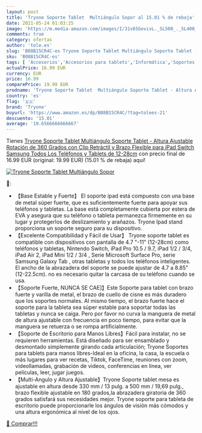 ```yaml
---
layout: post
title: 'Tryone Soporte Tablet  Multiángulo Sopor al 15.01 % de rebaja'
date: 2021-05-24 01:03:25
image: 'https://m.media-amazon.com/images/I/31v6SGovivL._SL500_._SL400_.jpg'
comments: true
category: ofertas
author: 'tole.es'
slug: 'B08B15CR4C-es Tryone Soporte Tablet Multiángulo Soporte Tablet - Altura...'
sku: 'B08B15CR4C-es'
tags: [ 'Accesorios','Accesorios para tablets','Informática','Soportes para tablets','ipad','tryone', ]
actualPrice: 16.99 EUR
currency: EUR
price: 16.99
comparePrice: 19.99 EUR
prodname: 'Tryone Soporte Tablet  Multiángulo Soporte Tablet - Altura Ajustable  Rotación de 360 Grados  con Clip Retráctil y Brazo Flexible para iPad  Switch  Samsung  Todos Los Teléfonos y Tablets de 12-28cm'
country: 'es'
flag: '🇪🇸'
brand: 'Tryone'
buyurl: 'https://www.amazon.es/dp/B08B15CR4C/?tag=tolees-21'
descuento: '15.01'
average: '19.6566666666667'
---
```


Tienes [Tryone Soporte Tablet  Multiángulo Soporte Tablet - Altura Ajustable  Rotación de 360 Grados  con Clip Retráctil y Brazo Flexible para iPad  Switch  Samsung  Todos Los Teléfonos y Tablets de 12-28cm](https://www.amazon.es/dp/B08B15CR4C/?tag=tolees-21) con precio final de  16.99 EUR (original: 19.99 EUR) (15.01 %  de rebaja) aqui!

[![Tryone Soporte Tablet  Multiángulo Sopor](https://m.media-amazon.com/images/I/31v6SGovivL._SL500_._SL400_.jpg)](https://www.amazon.es/dp/B08B15CR4C/?tag=tolees-21)

🔎:

- 【Base Estable y Fuerte】 El soporte ipad está compuesto con una base de metal súper fuerte, que es suficientemente fuerte para apoyar sus teléfonos y tabletas. La base está completamente cubierta por estera de EVA y asegura que su teléfono o tableta permanezca firmemente en su lugar y protegerlos de deslizamiento y arañazos. Tryone Ipad stand proporciona un soporte seguro para su dispositivo.
- 【Excelente Compatibilidad y Fácil de Usar】 Tryone soporte tablet es compatible con dispositivos con pantalla de 4.7 "-11" (12-28cm) como teléfonos y tabletas, Nintendo Switch, iPad Pro 10.5 / 9.7, iPad 1/2 / 3/4, iPad Air 2, iPad Mini 1/2 / 3/4 , Serie Microsoft Surface Pro, serie Samsung Galaxy Tab , otras tabletas y todos los teléfonos inteligentes. El ancho de la abrazadera del soporte se puede ajustar de 4.7 a 8.85"(12-22.5cm). no es necesario quitar la carcasa de su teléfono cuando se usa.
- 【Soporte Fuerte, NUNCA SE CAE]】Este Soporte para tablet con brazo fuerte y varilla de metal, el brazo de cuello de cisne es más duradero que los soportes normales. Al mismo tiempo, el brazo fuerte hace el soporte para la tableta sea súper estable para soportar todas las tabletas y nunca se caiga. Pero por favor no curva la manguera de metal de altura ajustable con frecuencia en poco tiempo, para evitar que la manguera se retuerza o se rompa artificialmente.
- 【Soporte de Escritorio para Manos Libres】Fácil para instalar, no se requieren herramientas. Está diseñado para ser ensamblado y desmontado simplemente girando cada articulación; Tryone Soportes para tablets para manos libres-Ideal en la oficina, la casa, la escuela o más lugares para ver recetas, Tiktok, FaceTime, reuniones con zoom, videollamadas, grabación de videos, conferencias en línea, ver películas, leer, jugar juegos.
- 【Multi-Angulo y Altura Ajustable】Tryone Soporte tablet mesa es ajustable en altura desde 330 mm / 13 pulg. a 500 mm / 19,69 pulg., brazo flexible ajustable en 180 grados,la abrazadera giratoria de 360 grados satisfará sus necesidades mejor. Tryone soporte para tableta de escritorio puede proporcionarle los ángulos de visión más cómodos y una altura ergonómica al nivel de los ojos.

[🛒 Comprar!!!](https://www.amazon.es/dp/B08B15CR4C/?tag=tolees-21)
